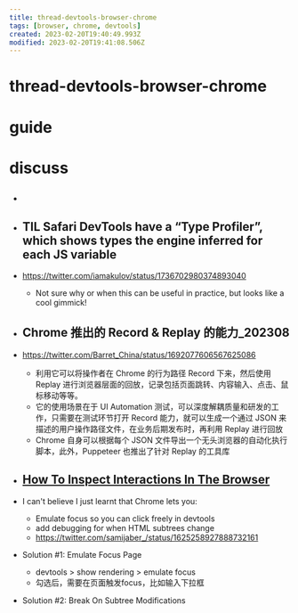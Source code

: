 ```yaml
---
title: thread-devtools-browser-chrome
tags: [browser, chrome, devtools]
created: 2023-02-20T19:40:49.993Z
modified: 2023-02-20T19:41:08.506Z
---
```


# thread-devtools-browser-chrome

# guide

# discuss
- ## 

- ## TIL Safari DevTools have a “Type Profiler”, which shows types the engine inferred for each JS variable 
- https://twitter.com/iamakulov/status/1736702980374893040
  - Not sure why or when this can be useful in practice, but looks like a cool gimmick!

- ## Chrome 推出的 Record & Replay 的能力_202308
- https://twitter.com/Barret_China/status/1692077606567625086
  - 利用它可以将操作者在 Chrome 的行为路径 Record 下来，然后使用 Replay 进行浏览器层面的回放，记录包括页面跳转、内容输入、点击、鼠标移动等等。
  - 它的使用场景在于 UI Automation 测试，可以深度解耦质量和研发的工作，只需要在测试环节打开 Record 能力，就可以生成一个通过 JSON 来描述的用户操作路径文件，在业务后期发布时，再利用 Replay 进行回放
  - Chrome 自身可以根据每个 JSON 文件导出一个无头浏览器的自动化执行脚本，此外，Puppeteer 也推出了针对 Replay 的工具库

- ## [How To Inspect Interactions In The Browser](https://www.builder.io/blog/inspect-interactions-in-the-browser)

- I can't believe I just learnt that Chrome lets you:
  - Emulate focus so you can click freely in devtools
  - add debugging for when HTML subtrees change
  - https://twitter.com/samijaber_/status/1625258927888732161

- Solution #1: Emulate Focus Page
  - devtools > show rendering > emulate focus
  - 勾选后，需要在页面触发focus，比如输入下拉框
- Solution #2: Break On Subtree Modifications
